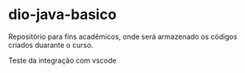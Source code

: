 # dio-java-basico
Repositório para fins acadêmicos, onde será armazenado os códigos criados duarante o curso.

Teste da integração com vscode